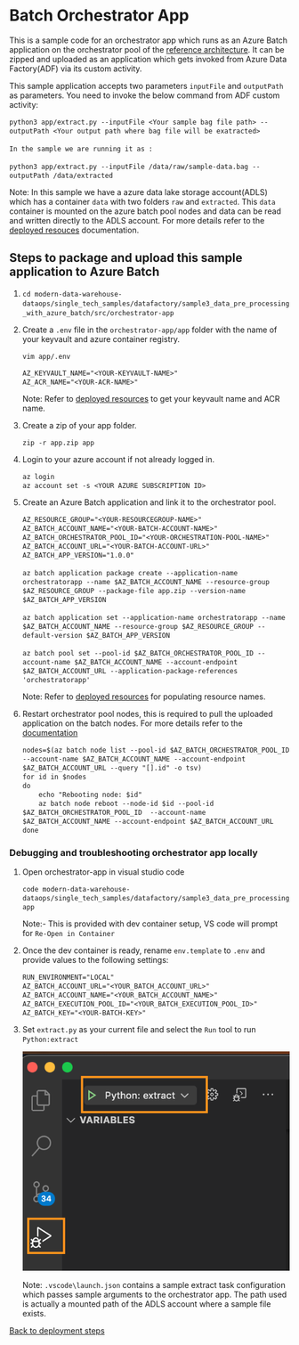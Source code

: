 # Batch Orchestrator App

This is a sample code for an orchestrator app which runs as an Azure Batch application on the orchestrator pool of the [reference architecture](../../README.MD#13-architecture). It can be zipped and uploaded as an application which gets invoked from Azure Data Factory(ADF) via its custom activity.

This sample application accepts two parameters `inputFile` and `outputPath` as parameters. You need to invoke the below command from ADF custom activity:

```shell
python3 app/extract.py --inputFile <Your sample bag file path> --outputPath <Your output path where bag file will be exatracted>

In the sample we are running it as :

python3 app/extract.py --inputFile /data/raw/sample-data.bag --outputPath /data/extracted

```

Note: In this sample we have a azure data lake storage account(ADLS) which has a container `data` with two folders `raw` and `extracted`. This `data` container is mounted on the azure batch pool nodes and data can be read and written directly to the ADLS account. For more details refer to the [deployed resouces](../../deploy/terraform/README.md) documentation.

## Steps to package and upload this sample application to Azure Batch

1. `cd modern-data-warehouse-dataops/single_tech_samples/datafactory/sample3_data_pre_processing_with_azure_batch/src/orchestrator-app`

2. Create a `.env` file in the `orchestrator-app/app` folder with the name of your keyvault and azure container registry.

    ```shel
    vim app/.env
    ```

    ```shell
    AZ_KEYVAULT_NAME="<YOUR-KEYVAULT-NAME>"
    AZ_ACR_NAME="<YOUR-ACR-NAME>"
    ```

    Note: Refer to [deployed resources](../../deploy/terraform/README.md) to get your keyvault name and ACR name.

3. Create a zip of your app folder.

    ```shell
    zip -r app.zip app
    ```

4. Login to your azure account if not already logged in.

    ```shell
    az login
    az account set -s <YOUR AZURE SUBSCRIPTION ID>
    ```

5. Create an Azure Batch application and link it to the orchestrator pool.

    ```shell
    AZ_RESOURCE_GROUP="<YOUR-RESOURCEGROUP-NAME>"
    AZ_BATCH_ACCOUNT_NAME="<YOUR-BATCH-ACCOUNT-NAME>"
    AZ_BATCH_ORCHESTRATOR_POOL_ID="<YOUR-ORCHESTRATION-POOL-NAME>"
    AZ_BATCH_ACCOUNT_URL="<YOUR-BATCH-ACCOUNT-URL>"
    AZ_BATCH_APP_VERSION="1.0.0"

    az batch application package create --application-name orchestratorapp --name $AZ_BATCH_ACCOUNT_NAME --resource-group $AZ_RESOURCE_GROUP --package-file app.zip --version-name $AZ_BATCH_APP_VERSION

    az batch application set --application-name orchestratorapp --name $AZ_BATCH_ACCOUNT_NAME --resource-group $AZ_RESOURCE_GROUP --default-version $AZ_BATCH_APP_VERSION

    az batch pool set --pool-id $AZ_BATCH_ORCHESTRATOR_POOL_ID --account-name $AZ_BATCH_ACCOUNT_NAME --account-endpoint $AZ_BATCH_ACCOUNT_URL --application-package-references 'orchestratorapp'

    ```

    Note: Refer to [deployed resources](../../deploy/terraform/README.md) for populating resource names.

6. Restart orchestrator pool nodes, this is required to pull the uploaded application on the batch nodes. For more details refer to the [documentation](https://learn.microsoft.com/en-us/azure/batch/batch-application-packages)

    ```shell
    nodes=$(az batch node list --pool-id $AZ_BATCH_ORCHESTRATOR_POOL_ID --account-name $AZ_BATCH_ACCOUNT_NAME --account-endpoint $AZ_BATCH_ACCOUNT_URL --query "[].id" -o tsv)
    for id in $nodes
    do
        echo "Rebooting node: $id"
        az batch node reboot --node-id $id --pool-id $AZ_BATCH_ORCHESTRATOR_POOL_ID  --account-name $AZ_BATCH_ACCOUNT_NAME --account-endpoint $AZ_BATCH_ACCOUNT_URL
    done
    ```

### Debugging and troubleshooting orchestrator app locally

1. Open orchestrator-app in visual studio code

    ```shell
    code modern-data-warehouse-dataops/single_tech_samples/datafactory/sample3_data_pre_processing_with_azure_batch/src/orchestrator-app
    ```

    Note:- This is provided with dev container setup, VS code will prompt for `Re-Open in Container`

2. Once the dev container is ready, rename `env.template` to `.env` and provide values to the following settings:

    ```shell
    RUN_ENVIRONMENT="LOCAL"
    AZ_BATCH_ACCOUNT_URL="<YOUR_BATCH_ACCOUNT_URL>"
    AZ_BATCH_ACCOUNT_NAME="<YOUR_BATCH_ACCOUNT_NAME>"
    AZ_BATCH_EXECUTION_POOL_ID="<YOUR_BATCH_EXECUTION_POOL_ID>"
    AZ_BATCH_KEY="<YOUR-BATCH-KEY>"
    ```

3. Set `extract.py` as your current file and select the `Run` tool to run `Python:extract`

    ![Debug orchestrator application](../../images/local-debug.png)

    Note: `.vscode\launch.json` contains a sample extract task configuration which passes sample arguments to the orchestrator app. The path used is actually a mounted path of the ADLS account where a sample file exists.

[Back to deployment steps](../../README.md)

